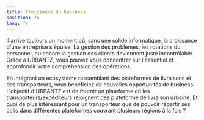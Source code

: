 ```yaml
---
title: Croissance du business
position: 26
lang: fr
---
```


Il arrive toujours un moment où, sans une solide informatique, la croissance d'une entreprise s'épuise. La gestion des problèmes, les rotations du personnel, ou encore la gestion des clients deviennent juste incontrôlable. Grâce à URBANTZ, vous pouvez vous concentrer sur l'essentiel et approfondir votre compréhension des opérations.

En intégrant un écosystème rassemblant des plateformes de livraisons et des transporteurs, vous bénéficiez de nouvelles opportunités de business. L'objectif d'URBANTZ est de fournir un plateforme où les transporteurs/expéditeurs rejoignent des plateforme de livraison urbaine. Et quoi de plus intéressant pour un transporteur que de pouvoir répartir ses colis dans différentes plateformes couvrant plusieurs régions à la fois ?